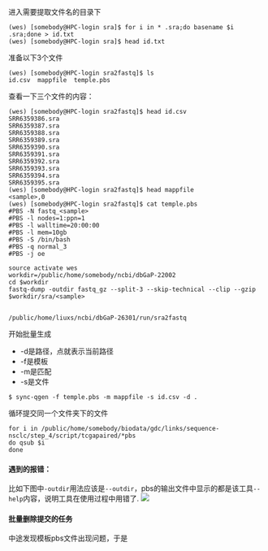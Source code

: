 进入需要提取文件名的目录下
```
(wes) [somebody@HPC-login sra]$ for i in * .sra;do basename $i .sra;done > id.txt
(wes) [somebody@HPC-login sra]$ head id.txt
```
准备以下3个文件
```
(wes) [somebody@HPC-login sra2fastq]$ ls
id.csv  mappfile  temple.pbs
```
查看一下三个文件的内容：
```
(wes) [somebody@HPC-login sra2fastq]$ head id.csv
SRR6359386.sra
SRR6359387.sra
SRR6359388.sra
SRR6359389.sra
SRR6359390.sra
SRR6359391.sra
SRR6359392.sra
SRR6359393.sra
SRR6359394.sra
SRR6359395.sra
(wes) [somebody@HPC-login sra2fastq]$ head mappfile
<sample>,0
(wes) [somebody@HPC-login sra2fastq]$ cat temple.pbs
#PBS -N fastq_<sample>
#PBS -l nodes=1:ppn=1
#PBS -l walltime=20:00:00
#PBS -l mem=10gb
#PBS -S /bin/bash
#PBS -q normal_3
#PBS -j oe

source activate wes
workdir=/public/home/somebody/ncbi/dbGaP-22002
cd $workdir
fastq-dump -outdir fastq_gz --split-3 --skip-technical --clip --gzip $workdir/sra/<sample>


/public/home/liuxs/ncbi/dbGaP-26301/run/sra2fastq

```
开始批量生成
- -d是路径，点就表示当前路径
- -f是模板
- -m是匹配
- -s是文件
```
$ sync-qgen -f temple.pbs -m mappfile -s id.csv -d .
```
循环提交同一个文件夹下的文件
```
for i in /public/home/somebody/biodata/gdc/links/sequence-nsclc/step_4/script/tcgapaired/*pbs
do qsub $i
done
```

#### 遇到的报错：
比如下图中`-outdir`用法应该是`--outdir`，pbs的输出文件中显示的都是该工具`--help`内容，说明工具在使用过程中用错了.
![](https://upload-images.jianshu.io/upload_images/22465597-8d160eb8d1865bbc.png?imageMogr2/auto-orient/strip%7CimageView2/2/w/1000)

#### 批量删除提交的任务
中途发现模板pbs文件出现问题，于是